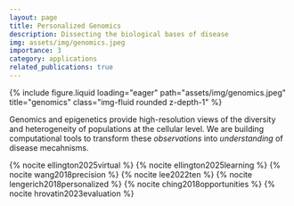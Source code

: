 ```yaml
---
layout: page
title: Personalized Genomics
description: Dissecting the biological bases of disease
img: assets/img/genomics.jpeg
importance: 3
category: applications
related_publications: true
---
```


<div class="row">
  <div class="col-md-6 mx-auto">
{% include figure.liquid loading="eager" path="assets/img/genomics.jpeg" title="genomics" class="img-fluid rounded z-depth-1" %}
</div>
</div>

Genomics and epigenetics provide high-resolution views of the diversity and heterogeneity of populations at the cellular level. We are building computational tools to transform these _observations_ into _understanding_ of disease mecahnisms.

{% nocite ellington2025virtual %}
{% nocite ellington2025learning %}
{% nocite wang2018precision %}
{% nocite lee2022ten %}
{% nocite lengerich2018personalized %}
{% nocite ching2018opportunities %}
{% nocite hrovatin2023evaluation %}

<br /><br />
